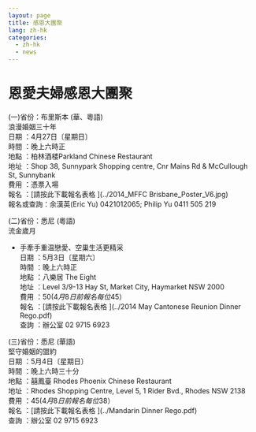 ```yaml
---
layout: page
title: 感恩大團聚 
lang: zh-hk
categories: 
  - zh-hk
  - news
---
```

  
恩愛夫婦感恩大團聚  
==================
  
(一)省份：布里斯本 (華、粵語)  
浪漫婚姻三十年  
日期 ：4月27日〔星期日〕  
時間 ：晚上六時正  
地點 ：柏林酒楼Parkland Chinese Restaurant  
地址 ：Shop 38, Sunnypark Shopping centre, Cnr Mains Rd & McCullough St, Sunnybank  
費用 ：憑票入場  
報名 ：[請按此下載報名表格
<span class="glyphicon
glyphicon-download-alt"></span>](../2014_MFFC Brisbane_Poster_V6.jpg)   
報名或查詢：余漢英(Eric Yu) 0421012065; Philip Yu 0411 505 219  

  
(二)省份：悉尼 (粵語)  
流金歲月  
-  手牽手重温戀愛、空巢生活更精采  
日期 ：5月3日〔星期六〕  
時間 ：晚上六時正  
地點 ：八樂居 The Eight  
地址 ：Level 3/9-13 Hay St, Market City, Haymarket NSW 2000  
費用 ：$50(4月8日前報名每位$45）  
報名 ：[請按此下載報名表格
<span class="glyphicon
glyphicon-download-alt"></span>](../2014 May Cantonese Reunion Dinner Rego.pdf)   
查詢 ：辦公室 02 9715 6923  

(三)省份：悉尼 (華語)  
堅守婚姻的盟約  
日期 ：5月4日〔星期日〕  
時間 ：晚上六時三十分  
地點 ：囍鳳臺 Rhodes Phoenix Chinese Restaurant  
地址 ：Rhodes Shopping Centre, Level 5, 1 Rider Bvd., Rhodes NSW 2138  
費用 ：$45(4月8日前報名每位$38）  
報名 ：[請按此下載報名表格 <span class="glyphicon
glyphicon-download-alt"></span>](../Mandarin Dinner Rego.pdf)   
查詢 ：辦公室 02 9715 6923  

